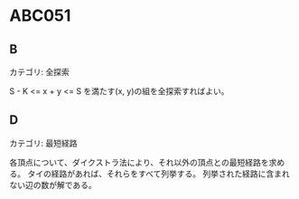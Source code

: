 # ABC051

## B
カテゴリ: 全探索

S - K <= x + y <= S を満たす(x, y)の組を全探索すればよい。

## D
カテゴリ: 最短経路

各頂点について、ダイクストラ法により、それ以外の頂点との最短経路を求める。
タイの経路があれば、それらをすべて列挙する。
列挙された経路に含まれない辺の数が解である。
